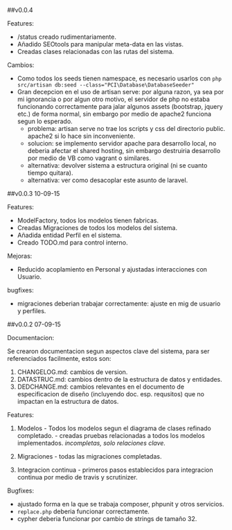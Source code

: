 ##v0.0.4

Features:

- /status creado rudimentariamente.
- Añadido SEOtools para manipular meta-data en las vistas.
- Creadas clases relacionadas con las rutas del sistema.

Cambios:

- Como todos los seeds tienen namespace, es necesario usarlos con 
    `php src/artisan db:seed --class="PCI\Database\DatabaseSeeder"`
- Gran decepcion en el uso de artisan serve: por alguna razon, ya sea por mi ignorancia
o por algun otro motivo, el servidor de php no estaba funcionando correctamente 
para jalar algunos assets (bootstrap, jquery etc.) de forma normal, sin embargo 
por medio de apache2 funciona segun lo esperado.
    - problema: artisan serve no trae los scripts y css del directorio public. 
        apache2 si lo hace sin inconveniente.
    - solucion: se implemento servidor apache para desarrollo local, 
        no deberia afectar el shared hosting, sin embargo destruiria desarrollo por 
        medio de VB como vagrant o similares.
    - alternativa: devolver sistema a estructura original (ni se cuanto tiempo quitara).
    - alternativa: ver como desacoplar este asunto de laravel.

##v0.0.3 10-09-15

Features:

- ModelFactory, todos los modelos tienen fabricas.
- Creadas Migraciones de todos los modelos del sistema.
- Añadida entidad Perfil en el sistema.
- Creado TODO.md para control interno.

Mejoras:

- Reducido acoplamiento en Personal y ajustadas interacciones con Usuario.

bugfixes:

- migraciones deberian trabajar correctamente: ajuste en mig de usuario y perfiles.

##v0.0.2 07-09-15

Documentacion:

Se crearon documentacion segun aspectos clave del sistema, para ser referenciados facilmente, estos son:

1. CHANGELOG.md: cambios de version.
1. DATASTRUC.md: cambios dentro de la estructura de datos y entidades.
1. DEDCHANGE.md: cambios relevantes en el documento de especificacion de diseño (incluyendo doc. esp. requsitos) que no impactan en la estructura de datos.

Features:

  1. Modelos
    - Todos los modelos segun el diagrama de clases refinado completado.
    - creadas pruebas relacionadas a todos los modelos implementados. _incompletas, solo relaciones clave._
      
  1. Migraciones
    - todas las migraciones completadas.
    
  1. Integracion continua
    - primeros pasos establecidos para integracion continua por medio de travis y scrutinizer.
    
Bugfixes:
    
  - ajustado forma en la que se trabaja composer, phpunit y otros servicios.
  - `replace.php` deberia funcionar correctamente.
  - cypher deberia funcionar por cambio de strings de tamaño 32.
